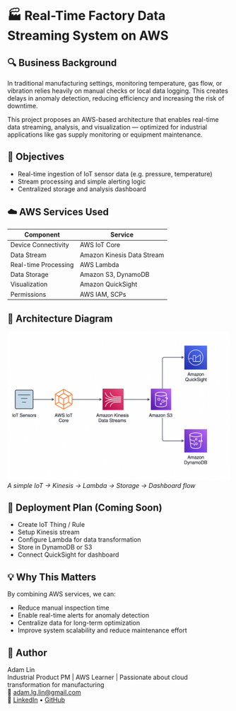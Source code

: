 # 🏭 Real-Time Factory Data Streaming System on AWS

## 🔍 Business Background
In traditional manufacturing settings, monitoring temperature, gas flow, or vibration relies heavily on manual checks or local data logging. This creates delays in anomaly detection, reducing efficiency and increasing the risk of downtime.

This project proposes an AWS-based architecture that enables real-time data streaming, analysis, and visualization — optimized for industrial applications like gas supply monitoring or equipment maintenance.

## 🎯 Objectives
- Real-time ingestion of IoT sensor data (e.g. pressure, temperature)
- Stream processing and simple alerting logic
- Centralized storage and analysis dashboard

## ☁️ AWS Services Used
| Component | Service |
|----------|---------|
| Device Connectivity | AWS IoT Core |
| Data Stream | Amazon Kinesis Data Stream |
| Real-time Processing | AWS Lambda |
| Data Storage | Amazon S3, DynamoDB |
| Visualization | Amazon QuickSight |
| Permissions | AWS IAM, SCPs |

## 📐 Architecture Diagram
[![Architecture Diagram](./Architecture.png)](./architecture.png)  
_A simple IoT → Kinesis → Lambda → Storage → Dashboard flow_

## 🚀 Deployment Plan (Coming Soon)
- Create IoT Thing / Rule
- Setup Kinesis stream
- Configure Lambda for data transformation
- Store in DynamoDB or S3
- Connect QuickSight for dashboard

## 💡 Why This Matters
By combining AWS services, we can:
- Reduce manual inspection time
- Enable real-time alerts for anomaly detection
- Centralize data for long-term optimization
- Improve system scalability and reduce maintenance effort

## 👤 Author
Adam Lin  
Industrial Product PM | AWS Learner | Passionate about cloud transformation for manufacturing  
📧 adam.lg.lin@gmail.com  
🔗 [LinkedIn](https://www.linkedin.com/in/adamlin1003/) • [GitHub](https://github.com/adamlglin)
